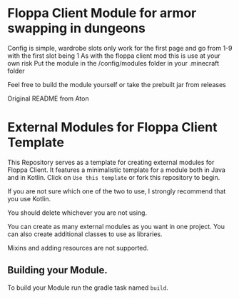 # Floppa Client Module for armor swapping in dungeons
Config is simple, wardrobe slots only work for the first page and go from 1-9 with the first slot being 1
As with the floppa client mod this is use at your own risk
Put the module in the /config/modules folder in your .minecraft folder

Feel free to build the module yourself or take the prebuilt jar from releases

Original README from Aton
# External Modules for Floppa Client Template

This Repository serves as a template for creating external modules for Floppa Client.
It features a minimalistic template for a module both in Java and in Kotlin.
Click on `Use this template` or fork this repository to begin.

If you are not sure which one of the two to use, I strongly recommend that you use Kotlin.

You should delete whichever you are not using.

You can create as many external modules as you want in one project. You can also create additional classes to use as 
libraries.

Mixins and adding resources are not supported.


## Building your Module.

To build your Module run the gradle task named `build`.
